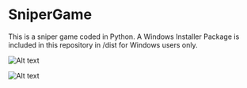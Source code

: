 # SniperGame

This is a sniper game coded in Python. A Windows Installer Package is included in this repository in /dist for Windows users only.

![Alt text](http://xteddie.noip.me/img/SniperGame-1.jpg)

![Alt text](http://xteddie.noip.me/img/SniperGame-2.jpg)


